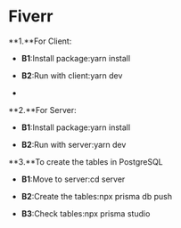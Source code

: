 # Fiverr

**1.**For Client:
  
  -   **B1**:Install package:yarn install

  -   **B2**:Run with client:yarn dev
  -   
**2.**For Server:
  
  -   **B1**:Install package:yarn install
    
  -   **B2**:Run with server:yarn dev
    
**3.**To create the tables in PostgreSQL
  
  -   **B1**:Move to server:cd server

  -   **B2**:Create the tables:npx prisma db push

  -   **B3**:Check tables:npx prisma studio

